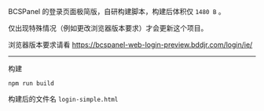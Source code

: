 BCSPanel 的登录页面极简版，自研构建脚本，构建后体积仅 `1480 B` 。

仅出现特殊情况（例如更改浏览器版本要求）才会更新这个项目。

浏览器版本要求请看 https://bcspanel-web-login-preview.bddjr.com/login/ie/

---

构建

```
npm run build
```

构建后的文件名 `login-simple.html`
